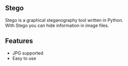 ## Stego
Stego is a graphical steganography tool written in Python.  
With Stego you can hide information in image files.
## Features
- JPG supported  
- Easy to use
